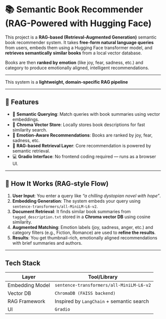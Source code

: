 # 📚 Semantic Book Recommender (RAG-Powered with Hugging Face)

This project is a **RAG-based (Retrieval-Augmented Generation)** semantic book recommender system. It takes **free-form natural language queries** from users, embeds them using a Hugging Face transformer model, and **retrieves semantically similar books** from a local vector database.

Books are then **ranked by emotion** (like joy, fear, sadness, etc.) and category to produce emotionally aligned, intelligent recommendations.

---

This system is a **lightweight, domain-specific RAG pipeline**

---

## 🔧 Features

- 🔎 **Semantic Querying**: Match queries with book summaries using vector embeddings.
- 💾 **Chroma Vector Store**: Locally stores book descriptions for fast similarity search.
- 🎯 **Emotion-Aware Recommendations**: Books are ranked by joy, fear, sadness, etc.
- 🧠 **RAG-based Retrieval Layer**: Core recommendation is powered by semantic retrieval.
- 💻 **Gradio Interface**: No frontend coding required — runs as a browser UI.

---

## 🚀 How It Works (RAG-style Flow)

1. **User Input**: You enter a query like _“a chilling dystopian novel with hope”_.
2. **Embedding Generation**: The system embeds your query using `sentence-transformers/all-MiniLM-L6-v2`.
3. **Document Retrieval**: It finds similar book summaries from `tagged_description.txt` stored in a **Chroma vector DB** using cosine similarity.
4. **Augmented Matching**: Emotion labels (joy, sadness, anger, etc.) and category filters (e.g., Fiction, Romance) are used to **refine the results**.
5. **Results**: You get thumbnail-rich, emotionally aligned recommendations with brief summaries and authors.

---

## Tech Stack

| Layer           | Tool/Library                              |
| --------------- | ----------------------------------------- |
| Embedding Model | `sentence-transformers/all-MiniLM-L6-v2`  |
| Vector DB       | `ChromaDB (FAISS backend)`                |
| RAG Framework   | Inspired by `LangChain` + semantic search |
| UI              | `Gradio`                                  |

